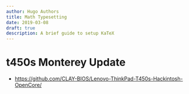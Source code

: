 ```yaml
---
author: Hugo Authors
title: Math Typesetting
date: 2019-03-08
draft: true
description: A brief guide to setup KaTeX
---
```


# t450s Monterey Update

* https://github.com/CLAY-BIOS/Lenovo-ThinkPad-T450s-Hackintosh-OpenCore/